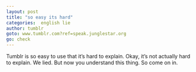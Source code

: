 ```yaml
---
layout: post
title: "so easy its hard"
categories:  english lie
author: tumblr
goto: www.tumblr.com?ref=speak.junglestar.org
go: check
---
```

Tumblr is so easy to use that it’s hard to explain. Okay, it’s not actually hard to explain. We lied. But now you understand this thing. So come on in.
